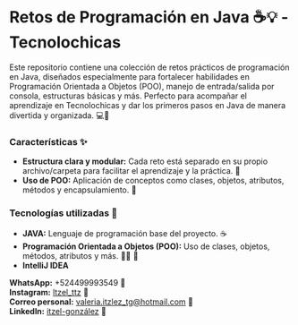 # Retos de Programación en Java ☕💡 - Tecnolochicas
Este repositorio contiene una colección de retos prácticos de programación en Java, diseñados especialmente para fortalecer habilidades en Programación Orientada a Objetos (POO), manejo de entrada/salida por consola, estructuras básicas y más.
Perfecto para acompañar el aprendizaje en Tecnolochicas y dar los primeros pasos en Java de manera divertida y organizada. 💻🌈

### Características ✨
+ **Estructura clara y modular:** Cada reto está separado en su propio archivo/carpeta para facilitar el aprendizaje y la práctica. 📂
+ **Uso de POO:** Aplicación de conceptos como clases, objetos, atributos, métodos y encapsulamiento. 💫


### Tecnologías utilizadas 🔧
+ **JAVA:** Lenguaje de programación base del proyecto. ☕
+ **Programación Orientada a Objetos (POO):** Uso de clases, objetos, métodos, atributos y más. 👩‍💻 🌿
+ **IntelliJ IDEA** 


**WhatsApp:** +524499993549 📱  
**Instagram:** [ltzel_ttz](https://www.instagram.com/ltzel_ttz/profilecard/?igsh=MTN0amZjMmRpaHE0bQ==) 💖  
**Correo personal:** valeria.itzlez_tg@hotmail.com 📧  
**LinkedIn:** [itzel-gonzález](https://www.linkedin.com/in/itzel-gonz%C3%A1lez-200700332/) 💼
